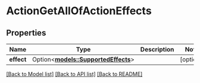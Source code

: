 # ActionGetAllOfActionEffects

## Properties

Name | Type | Description | Notes
------------ | ------------- | ------------- | -------------
**effect** | Option<[**models::SupportedEffects**](SupportedEffects.md)> |  | [optional]

[[Back to Model list]](../README.md#documentation-for-models) [[Back to API list]](../README.md#documentation-for-api-endpoints) [[Back to README]](../README.md)



